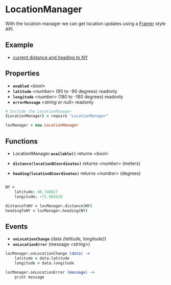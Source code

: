 # LocationManager

With the location manager we can get location updates using a [Framer](http://framerjs.com) style API.

## Example

- [current distance and heading to NY](http://share.framerjs.com/hv9aj1uy1gfa/)

## Properties

- **`enabled`** *\<bool>*
- **`latitude`** *\<number>* (90 to -90 degrees) readonly
- **`longitude`** *\<number>* (180 to -180 degrees) readonly
- **`errorMessage`** *\<string or null>* readonly

```coffee
# Include the LocationManager
{LocationManager} = require "LocationManager"

locManager = new LocationManager
```

## Functions

- LocationManager.**`available()`** returns *\<bool>*

- **`distance(locationBCoordinates)`** returns *\<number>* (meters)
- **`heading(locationBCoordinates)`** returns *\<number>* (degrees)

```coffee

NY =
	latitude: 40.748817
	longitude: -73.985428

distanceToNY = locManager.distance(NY)
headingToNY = locManager.heading(NY)
```

## Events

- **`onLocationChange`** (data *\{latitude, longitude}*)
- **`onLocationError`**  (message *\<string>*)

```coffee
locManager.onLocationChange (data) ->
	latitude = data.latitude
	longitude = data.longitude

locManager.onLocationError (message) ->
	print message
```

